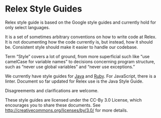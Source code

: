 Relex Style Guides
===================

Relex style guide is based on the Google style guides and currently hold for only select languages.

It is a set of sometimes arbitrary conventions on how to write code at Relex. It is not documenting how the code currently is, but instead, how it should be. Consistent style should make it easier to handle our codebase.

Term “Style” covers a lot of ground, from more superficial such like “use camelCase for variable names” to decisions concerning program structure, such as “never use global variables” and “never use exceptions.”

We currently have style guides for [Java][java] and [Ruby][ruby]. For JavaScript, there is a linter. Document so far updated for Relex use is the Java Style Guide.

Disagreements and clarifications are welcome.

These style guides are licensed under the CC-By 3.0 License, which encourages you to share these documents. See http://creativecommons.org/licenses/by/3.0/ for more details.

[java]: http://google.github.io/styleguide/javaguide.html
[ruby]: https://github.com/bbatsov/ruby-style-guide
